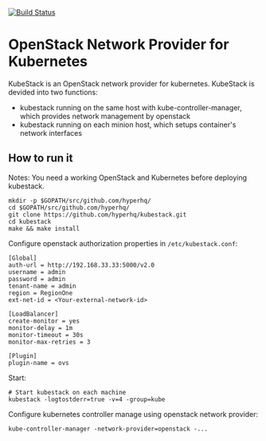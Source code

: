 [![Build
Status](https://travis-ci.org/hyperhq/kubestack.svg)](https://travis-ci.org/hyperhq/kubestack)
# OpenStack Network Provider for Kubernetes

KubeStack is an OpenStack network provider for kubernetes. KubeStack is devided into two functions:

* kubestack running on the same host with kube-controller-manager, which provides network management by openstack
* kubestack running on each minion host, which setups container's network interfaces

## How to run it

Notes: You need a working OpenStack and Kubernetes before deploying kubestack.


```
mkdir -p $GOPATH/src/github.com/hyperhq/
cd $GOPATH/src/github.com/hyperhq/
git clone https://github.com/hyperhq/kubestack.git
cd kubestack
make && make install
```

Configure openstack authorization properties in `/etc/kubestack.conf`:

```
[Global]
auth-url = http://192.168.33.33:5000/v2.0
username = admin
password = admin
tenant-name = admin
region = RegionOne
ext-net-id = <Your-external-network-id>

[LoadBalancer]
create-monitor = yes
monitor-delay = 1m
monitor-timeout = 30s
monitor-max-retries = 3

[Plugin]
plugin-name = ovs
```

Start:

```
# Start kubestack on each machine
kubestack -logtostderr=true -v=4 -group=kube
```

Configure kubernetes controller manage using openstack network provider:

```
kube-controller-manager -network-provider=openstack -...
```
